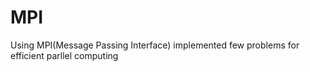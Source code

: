 # MPI
Using MPI(Message Passing Interface) implemented few problems for efficient parllel computing
